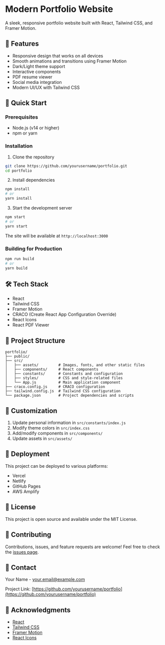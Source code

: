 # Modern Portfolio Website

A sleek, responsive portfolio website built with React, Tailwind CSS, and Framer Motion.

## 🌟 Features

- Responsive design that works on all devices
- Smooth animations and transitions using Framer Motion
- Dark/Light theme support
- Interactive components
- PDF resume viewer
- Social media integration
- Modern UI/UX with Tailwind CSS

## 🚀 Quick Start

### Prerequisites

- Node.js (v14 or higher)
- npm or yarn

### Installation

1. Clone the repository
```bash
git clone https://github.com/yourusername/portfolio.git
cd portfolio
```

2. Install dependencies
```bash
npm install
# or
yarn install
```

3. Start the development server
```bash
npm start
# or
yarn start
```

The site will be available at `http://localhost:3000`

### Building for Production

```bash
npm run build
# or
yarn build
```

## 🛠 Tech Stack

- React
- Tailwind CSS
- Framer Motion
- CRACO (Create React App Configuration Override)
- React Icons
- React PDF Viewer

## 📁 Project Structure

```
portfolio/
├── public/
├── src/
│   ├── assets/         # Images, fonts, and other static files
│   ├── components/     # React components
│   ├── constants/      # Constants and configuration
│   ├── styles/         # CSS and style-related files
│   └── App.js          # Main application component
├── craco.config.js     # CRACO configuration
├── tailwind.config.js  # Tailwind CSS configuration
└── package.json        # Project dependencies and scripts
```

## 🎨 Customization

1. Update personal information in `src/constants/index.js`
2. Modify theme colors in `src/index.css`
3. Add/modify components in `src/components/`
4. Update assets in `src/assets/`

## 🚀 Deployment

This project can be deployed to various platforms:

- Vercel
- Netlify
- GitHub Pages
- AWS Amplify

## 📝 License

This project is open source and available under the MIT License.

## 🤝 Contributing

Contributions, issues, and feature requests are welcome! Feel free to check the [issues page](https://github.com/yourusername/portfolio/issues).

## 📧 Contact

Your Name - [your.email@example.com](mailto:your.email@example.com)

Project Link: [https://github.com/yourusername/portfolio](https://github.com/yourusername/portfolio)

## 🙏 Acknowledgments

- [React](https://reactjs.org/)
- [Tailwind CSS](https://tailwindcss.com/)
- [Framer Motion](https://www.framer.com/motion/)
- [React Icons](https://react-icons.github.io/react-icons/)
